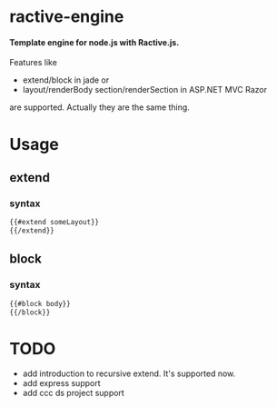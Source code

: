 # ractive-engine
#### Template engine for node.js with Ractive.js.

Features like
- extend/block in jade or
- layout/renderBody section/renderSection in ASP.NET MVC Razor

are supported. Actually they are the same thing.

# Usage
## extend
### syntax
```html
{{#extend someLayout}}
{{/extend}}
```

## block
### syntax
```html
{{#block body}}
{{/block}}
```

# TODO
- add introduction to recursive extend. It's supported now.
- add express support
- add ccc ds project support